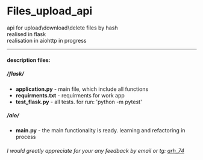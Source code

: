 # Files_upload_api
api for upload\download\delete files by hash  
realised in flask  
realisation in aiohttp in progress

---
#### description files: ####
##### /flask/ #####
- **application.py** - main file, which include all functions
- **requirments.txt** - requirments for work app
- **test_flask.py** - all tests. for run: 'python -m pytest'


##### /aio/ #####
- **main.py** - the main functionality is ready. learning and refactoring in process


###### I would greatly appreciate for your any feedback by email or tg: [arh_74](https://t.me/Arh_74)
